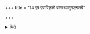 +++
title = "14 एष एवाविकृतो वामरथ्यसुमङ्गलबै"

+++

<details><summary>थिते</summary>

14. The same (list) without any change (is appliable) to the Vāmarathyas Sumaṅgalas, Baijāvāpis. 
</details>
